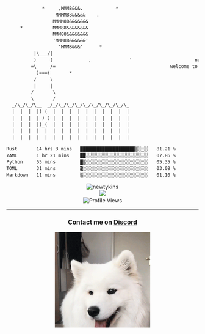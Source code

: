 ```txt
             *     ,MMM8&&&.            *
                  MMMM88&&&&&    .
                 MMMM88&&&&&&&
     *           MMM88&&&&&&&&
                 MMM88&&&&&&&&
                 'MMM88&&&&&&'
                   'MMM8&&&'      *
          |\___/|
          )     (             .              '                       newty.dev
         =\     /=                                          welcome to my github page (:
           )===(       *
          /     \
          |     |
         /       \
         \       /
  _/\_/\_/\__  _/_/\_/\_/\_/\_/\_/\_/\_/\_/\_
  |  |  |  |( (  |  |  |  |  |  |  |  |  |  |
  |  |  |  | ) ) |  |  |  |  |  |  |  |  |  |
  |  |  |  |(_(  |  |  |  |  |  |  |  |  |  |
  |  |  |  |  |  |  |  |  |  |  |  |  |  |  |
  |  |  |  |  |  |  |  |  |  |  |  |  |  |  |
```

<!--START_SECTION:waka-->

```txt
Rust       14 hrs 3 mins   ████████████████████▒░░░░   81.21 %
YAML       1 hr 21 mins    ██░░░░░░░░░░░░░░░░░░░░░░░   07.86 %
Python     55 mins         █▒░░░░░░░░░░░░░░░░░░░░░░░   05.35 %
TOML       31 mins         ▓░░░░░░░░░░░░░░░░░░░░░░░░   03.08 %
Markdown   11 mins         ▒░░░░░░░░░░░░░░░░░░░░░░░░   01.10 %
```

<!--END_SECTION:waka-->

<div align="center">
    <img src="https://github-readme-stats.vercel.app/api?username=newtykins&show_icons=true&locale=en&theme=dark&hide_border=true&count_private=true&custom_title=My%20Stats&line_height=25" alt="newtykins" width="420"> <br/>
    <img src="https://github-readme-streak-stats.herokuapp.com?user=newtykins&hide_border=true&date_format=M%20j%5B%2C%20Y%5D&theme=dark" width="420"> <br/>
    <img src="https://komarev.com/ghpvc/?username=newtykins&style=for-the-badge&color=b28dff" alt="Profile Views">
    <hr />
    <h3>Contact me on <a href="https://discord.gg/brEhN5Y7YK">Discord</a></h3>
    <img src="dog.gif" height="250">
</div>


